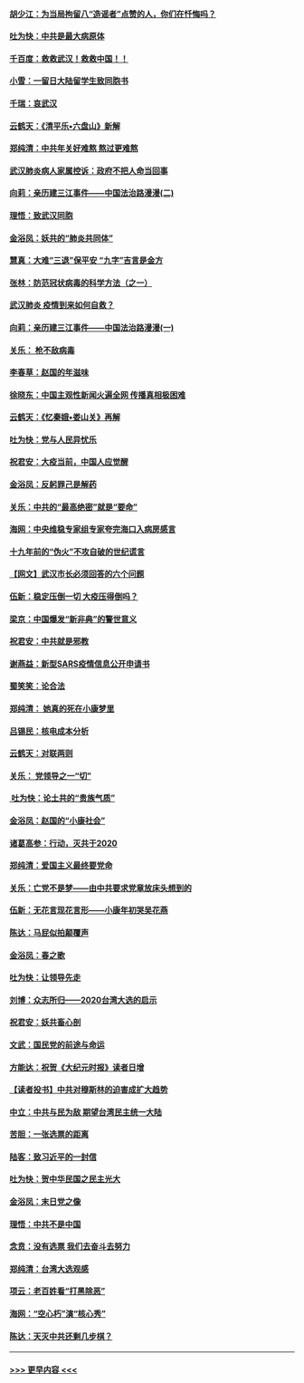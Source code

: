 #### [胡少江：为当局拘留八“造谣者”点赞的人，你们在忏悔吗？](../pages/nsc993/n11836801.md?t=02020744) 
#### [吐为快：中共是最大病原体](../pages/nsc993/n11836748.md?t=02020744) 
#### [千百度：救救武汉！救救中国！！](../pages/nsc993/n11836145.md?t=02020744) 
#### [小雪：一留日大陆留学生致同胞书](../pages/nsc993/n11834624.md?t=02020744) 
#### [千瑞：哀武汉](../pages/nsc993/n11833647.md?t=02020744) 
#### [云鹤天：《清平乐▪六盘山》新解](../pages/nsc993/n11833611.md?t=02020744) 
#### [郑纯清：中共年关好难熬 熬过更难熬](../pages/nsc993/n11833489.md?t=02020744) 
#### [武汉肺炎病人家属控诉：政府不把人命当回事](../pages/nsc993/n11833205.md?t=02020744) 
#### [向莉：亲历建三江事件——中国法治路漫漫(二)](../pages/nsc993/n11829102.md?t=02020744) 
#### [理悟：致武汉同胞](../pages/nsc993/n11831522.md?t=02020744) 
#### [金浴凤：妖共的“肺炎共同体”](../pages/nsc993/n11829448.md?t=02020744) 
#### [慧真：大难“三退”保平安 “九字”吉言是金方](../pages/nsc993/n11829501.md?t=02020744) 
#### [张林：防范冠状病毒的科学方法（之一）](../pages/nsc993/n11828618.md?t=02020744) 
#### [武汉肺炎 疫情到来如何自救？](../pages/nsc993/n11827632.md?t=02020744) 
#### [向莉：亲历建三江事件——中国法治路漫漫(一)](../pages/nsc993/n11827190.md?t=02020744) 
#### [关乐： 枪不敌病毒](../pages/nsc993/n11826746.md?t=02020744) 
#### [李春草：赵国的年滋味](../pages/nsc993/n11826321.md?t=02020744) 
#### [徐晓东：中国主观性新闻火遍全网 传播真相极困难](../pages/nsc993/n11826508.md?t=02020744) 
#### [云鹤天：《忆秦娥▪娄山关》再解](../pages/nsc993/n11824682.md?t=02020744) 
#### [吐为快：党与人民异忧乐](../pages/nsc993/n11824660.md?t=02020744) 
#### [祝君安：大疫当前，中国人应觉醒](../pages/nsc993/n11821946.md?t=02020744) 
#### [金浴凤：反躬罪己是解药](../pages/nsc993/n11820280.md?t=02020744) 
#### [关乐：中共的“最高绝密”就是“要命”](../pages/nsc993/n11816946.md?t=02020744) 
#### [海网：中央维稳专家组专家夸完海口入病房感言](../pages/nsc993/n11815138.md?t=02020744) 
#### [十九年前的“伪火”不攻自破的世纪谎言](../pages/nsc993/n11813238.md?t=02020744) 
#### [【网文】武汉市长必须回答的六个问题](../pages/nsc993/n11813848.md?t=02020744) 
#### [伍新：稳定压倒一切 大疫压得倒吗？](../pages/nsc993/n11812634.md?t=02020744) 
#### [梁京：中国爆发“新非典”的警世意义](../pages/nsc993/n11812554.md?t=02020744) 
#### [祝君安：中共就是邪教](../pages/nsc993/n11812431.md?t=02020744) 
#### [谢燕益：新型SARS疫情信息公开申请书](../pages/nsc993/n11808840.md?t=02020744) 
#### [蜀笑笑：论合法](../pages/nsc993/n11808064.md?t=02020744) 
#### [郑纯清： 她真的死在小康梦里](../pages/nsc993/n11806623.md?t=02020744) 
#### [吕锡民：核电成本分析](../pages/nsc993/n11806284.md?t=02020744) 
#### [云鹤天：对联两则](../pages/nsc993/n11805957.md?t=02020744) 
#### [关乐： 党领导之一“切”](../pages/nsc993/n11804505.md?t=02020744) 
#### [ 吐为快：论土共的“贵族气质”](../pages/nsc993/n11804490.md?t=02020744) 
#### [金浴凤：赵国的“小康社会”](../pages/nsc993/n11804452.md?t=02020744) 
#### [诸葛高参：行动，灭共于2020](../pages/nsc993/n11804120.md?t=02020744) 
#### [郑纯清：爱国主义最终要党命](../pages/nsc993/n11802197.md?t=02020744) 
#### [关乐：亡党不是梦——由中共要求党章放床头想到的](../pages/nsc993/n11802156.md?t=02020744) 
#### [伍新：无花言现花言形——小康年初哭吴花燕](../pages/nsc993/n11800044.md?t=02020744) 
#### [陈达：马屁似拍颠覆声](../pages/nsc993/n11800010.md?t=02020744) 
#### [金浴凤：春之歌](../pages/nsc993/n11797687.md?t=02020744) 
#### [吐为快：让领导先走](../pages/nsc993/n11797512.md?t=02020744) 
#### [刘博：众志所归——2020台湾大选的启示](../pages/nsc993/n11796878.md?t=02020744) 
#### [祝君安：妖共畜心剖](../pages/nsc993/n11794273.md?t=02020744) 
#### [文武：国民党的前途与命运](../pages/nsc993/n11794198.md?t=02020744) 
#### [方能达：祝贺《大纪元时报》读者日增](../pages/nsc993/n11793807.md?t=02020744) 
#### [【读者投书】中共对穆斯林的迫害成扩大趋势](../pages/nsc993/n11791371.md?t=02020744) 
#### [中立：中共与民为敌 期望台湾民主统一大陆](../pages/nsc993/n11790392.md?t=02020744) 
#### [苦胆：一张选票的距离](../pages/nsc993/n11788914.md?t=02020744) 
#### [陆客：致习近平的一封信](../pages/nsc993/n11788867.md?t=02020744) 
#### [吐为快：贺中华民国之民主光大](../pages/nsc993/n11788618.md?t=02020744) 
#### [金浴凤：末日党之像](../pages/nsc993/n11787475.md?t=02020744) 
#### [理悟：中共不是中国](../pages/nsc993/n11787463.md?t=02020744) 
#### [念贲：没有选票  我们去奋斗去努力](../pages/nsc993/n11787398.md?t=02020744) 
#### [郑纯清：台湾大选观感](../pages/nsc993/n11786210.md?t=02020744) 
#### [项云：老百姓看“打黑除恶”](../pages/nsc993/n11785398.md?t=02020744) 
#### [海网：“空心朽”演“核心秀”](../pages/nsc993/n11783874.md?t=02020744) 
#### [陈达：天灭中共还剩几步棋？](../pages/nsc993/n11783719.md?t=02020744) 

----
#### [ >>> 更早内容 <<< ](../indexes/nsc993-earlier.md)
